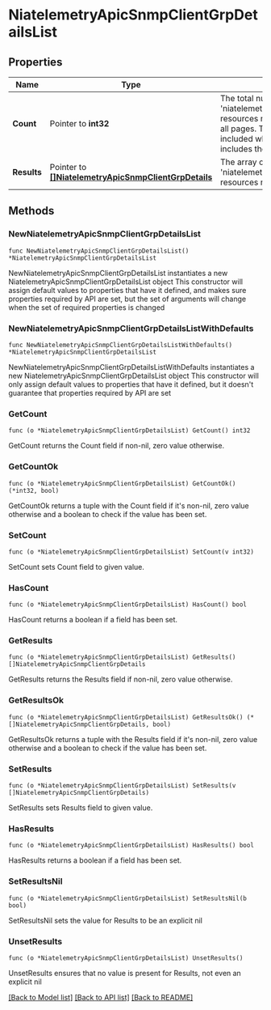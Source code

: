 # NiatelemetryApicSnmpClientGrpDetailsList

## Properties

Name | Type | Description | Notes
------------ | ------------- | ------------- | -------------
**Count** | Pointer to **int32** | The total number of &#39;niatelemetry.ApicSnmpClientGrpDetails&#39; resources matching the request, accross all pages. The &#39;Count&#39; attribute is included when the HTTP GET request includes the &#39;$inlinecount&#39; parameter. | [optional] 
**Results** | Pointer to [**[]NiatelemetryApicSnmpClientGrpDetails**](NiatelemetryApicSnmpClientGrpDetails.md) | The array of &#39;niatelemetry.ApicSnmpClientGrpDetails&#39; resources matching the request. | [optional] 

## Methods

### NewNiatelemetryApicSnmpClientGrpDetailsList

`func NewNiatelemetryApicSnmpClientGrpDetailsList() *NiatelemetryApicSnmpClientGrpDetailsList`

NewNiatelemetryApicSnmpClientGrpDetailsList instantiates a new NiatelemetryApicSnmpClientGrpDetailsList object
This constructor will assign default values to properties that have it defined,
and makes sure properties required by API are set, but the set of arguments
will change when the set of required properties is changed

### NewNiatelemetryApicSnmpClientGrpDetailsListWithDefaults

`func NewNiatelemetryApicSnmpClientGrpDetailsListWithDefaults() *NiatelemetryApicSnmpClientGrpDetailsList`

NewNiatelemetryApicSnmpClientGrpDetailsListWithDefaults instantiates a new NiatelemetryApicSnmpClientGrpDetailsList object
This constructor will only assign default values to properties that have it defined,
but it doesn't guarantee that properties required by API are set

### GetCount

`func (o *NiatelemetryApicSnmpClientGrpDetailsList) GetCount() int32`

GetCount returns the Count field if non-nil, zero value otherwise.

### GetCountOk

`func (o *NiatelemetryApicSnmpClientGrpDetailsList) GetCountOk() (*int32, bool)`

GetCountOk returns a tuple with the Count field if it's non-nil, zero value otherwise
and a boolean to check if the value has been set.

### SetCount

`func (o *NiatelemetryApicSnmpClientGrpDetailsList) SetCount(v int32)`

SetCount sets Count field to given value.

### HasCount

`func (o *NiatelemetryApicSnmpClientGrpDetailsList) HasCount() bool`

HasCount returns a boolean if a field has been set.

### GetResults

`func (o *NiatelemetryApicSnmpClientGrpDetailsList) GetResults() []NiatelemetryApicSnmpClientGrpDetails`

GetResults returns the Results field if non-nil, zero value otherwise.

### GetResultsOk

`func (o *NiatelemetryApicSnmpClientGrpDetailsList) GetResultsOk() (*[]NiatelemetryApicSnmpClientGrpDetails, bool)`

GetResultsOk returns a tuple with the Results field if it's non-nil, zero value otherwise
and a boolean to check if the value has been set.

### SetResults

`func (o *NiatelemetryApicSnmpClientGrpDetailsList) SetResults(v []NiatelemetryApicSnmpClientGrpDetails)`

SetResults sets Results field to given value.

### HasResults

`func (o *NiatelemetryApicSnmpClientGrpDetailsList) HasResults() bool`

HasResults returns a boolean if a field has been set.

### SetResultsNil

`func (o *NiatelemetryApicSnmpClientGrpDetailsList) SetResultsNil(b bool)`

 SetResultsNil sets the value for Results to be an explicit nil

### UnsetResults
`func (o *NiatelemetryApicSnmpClientGrpDetailsList) UnsetResults()`

UnsetResults ensures that no value is present for Results, not even an explicit nil

[[Back to Model list]](../README.md#documentation-for-models) [[Back to API list]](../README.md#documentation-for-api-endpoints) [[Back to README]](../README.md)



